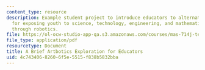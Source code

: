 ```yaml
---
content_type: resource
description: Example student project to introduce educators to alternative methods
  for exposing youth to science, technology, engineering, and mathematics (STEM) concepts
  through robotics.
file: https://ol-ocw-studio-app-qa.s3.amazonaws.com/courses/mas-714j-technologies-for-creative-learning-fall-2009/4c74340682606f5e5515f838b5832bba_MITMAS_714JF09_proj1_brief.pdf
file_type: application/pdf
resourcetype: Document
title: A Brief Artbotics Exploration for Educators
uid: 4c743406-8260-6f5e-5515-f838b5832bba
---
```

